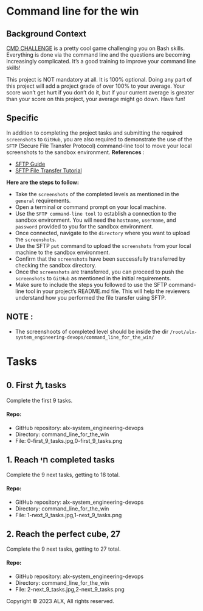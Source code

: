 # Command line for the win
## Background Context
[CMD CHALLENGE](https://cmdchallenge.com/) is a pretty cool game challenging you on Bash skills. Everything is done via the command line and the questions are becoming increasingly complicated. It’s a good training to improve your command line skills!

This project is NOT mandatory at all. It is 100% optional. Doing any part of this project will add a project grade of over 100% to your average. Your score won’t get hurt if you don’t do it, but if your current average is greater than your score on this project, your average might go down. Have fun!
## Specific
In addition to completing the project tasks and submitting the required `screenshots` to `GitHub`, you are also required to demonstrate the use of the `SFTP` (Secure File Transfer Protocol) command-line tool to move your local screenshots to the sandbox environment.
__References__ :
* [SFTP Guide](https://man.openbsd.org/sftp)
* [SFTP File Transfer Tutorial](https://www.digitalocean.com/community/tutorials/how-to-use-sftp-to-securely-transfer-files-with-a-remote-server)

__Here are the steps to follow:__
* Take the `screenshots` of the completed levels as mentioned in the `general` requirements.
* Open a terminal or command prompt on your local machine.
* Use the `SFTP command-line tool` to establish a connection to the sandbox environment. You will need the `hostname`, `username`, and `password` provided to you for the sandbox environment.
* Once connected, navigate to the `directory` where you want to upload the `screenshots`.
* Use the SFTP `put` command to upload the `screenshots` from your local machine to the sandbox environment.
* Confirm that the `screenshots` have been successfully transferred by checking the sandbox directory.
* Once the `screenshots` are transferred, you can proceed to push the `screenshots` to `GitHub` as mentioned in the initial requirements.
* Make sure to include the steps you followed to use the SFTP command-line tool in your project’s README.md file. This will help the reviewers understand how you performed the file transfer using SFTP.

## NOTE :
* The screenshoots of completed level should be inside the dir `/root/alx-system_engineering-devops/command_line_for_the_win/`

# Tasks
## 0. First 九 tasks
Complete the first 9 tasks.
#### Repo:
* GitHub repository: alx-system_engineering-devops
* Directory: command_line_for_the_win
* File: 0-first_9_tasks.jpg,0-first_9_tasks.png
  
## 1. Reach חי completed tasks
Complete the 9 next tasks, getting to 18 total.

#### Repo:
* GitHub repository: alx-system_engineering-devops
* Directory: command_line_for_the_win
* File: 1-next_9_tasks.jpg,1-next_9_tasks.png
  
## 2. Reach the perfect cube, 27
Complete the 9 next tasks, getting to 27 total.

#### Repo:
* GitHub repository: alx-system_engineering-devops
* Directory: command_line_for_the_win
* File: 2-next_9_tasks.jpg,2-next_9_tasks.png
  
Copyright © 2023 ALX, All rights reserved.
